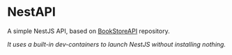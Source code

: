 # NestAPI
A simple NestJS API, based on [BookStoreAPI](https://github.com/martinrios95/BookStoreAPI) repository.

*It uses a built-in dev-containers to launch NestJS without installing nothing.*
